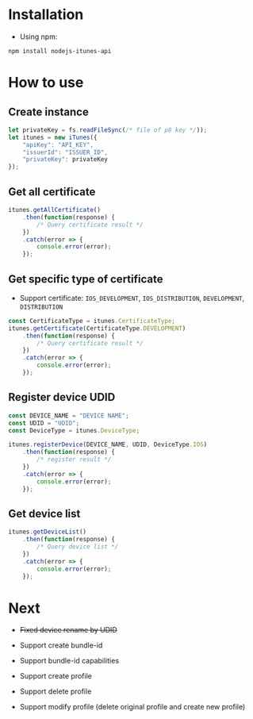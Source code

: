 # Installation

- Using npm: 

```
npm install nodejs-itunes-api
```

# How to use

## Create instance

```js
let privateKey = fs.readFileSync(/* file of p8 key */));
let itunes = new iTunes({
	"apiKey": "API_KEY",
	"issuerId": "ISSUER_ID",
	"privateKey": privateKey
});
```

## Get all certificate

```js
itunes.getAllCertificate()
	.then(function(response) {
		/* Query certificate result */
	})
	.catch(error => {
		console.error(error);
	});
```

## Get specific type of certificate

- Support certificate: `IOS_DEVELOPMENT`, `IOS_DISTRIBUTION`, `DEVELOPMENT`, `DISTRIBUTION`

```js
const CertificateType = itunes.CertificateType;
itunes.getCertificate(CertificateType.DEVELOPMENT)
	.then(function(response) {
		/* Query certificate result */
	})
	.catch(error => {
		console.error(error);
	});
```

## Register device UDID

```js
const DEVICE_NAME = "DEVICE NAME";
const UDID = "UDID";
const DeviceType = itunes.DeviceType;

itunes.registerDevice(DEVICE_NAME, UDID, DeviceType.IOS)
	.then(function(response) {
		/* register result */
	})
	.catch(error => {
		console.error(error);
	});
```

## Get device list

```js
itunes.getDeviceList()
	.then(function(response) {
		/* Query device list */
	})
	.catch(error => {
		console.error(error);
	});
```

# Next

- ~~Fixed device rename by UDID~~

- Support create bundle-id

- Support bundle-id capabilities

- Support create profile

- Support delete profile

- Support modify profile (delete original profile and create new profile)

